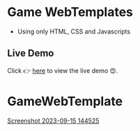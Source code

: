 # Game WebTemplates
- Using only HTML, CSS and Javascripts
## Live Demo 
Click 👉 [here](https://naveen-kumawat.github.io/GameWebTemplate/) to view the live demo 😍.

# GameWebTemplate
[Screenshot 2023-09-15 144525](https://github.com/naveen-kumawat/GameWebTemplate/assets/63699592/fede4882-3a6a-4997-b8bc-df853e77201b)
